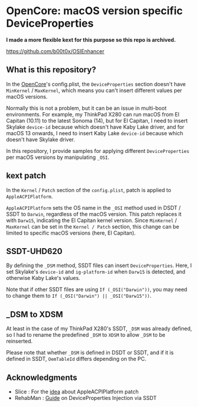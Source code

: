 # OpenCore: macOS version specific DeviceProperties
**I made a more flexible kext for this purpose so this repo is archived.**

https://github.com/b00t0x/OSIEnhancer

## What is this repository?
In the [OpenCore](https://github.com/acidanthera/OpenCorePkg)'s config.plist, the `DeviceProperties` section doesn't have `MinKernel` / `MaxKernel`, which means you can't insert different values per macOS versions.

Normally this is not a problem, but it can be an issue in multi-boot environments. For example, my ThinkPad X280 can run macOS from El Capitan (10.11) to the latest Sonoma (14), but for El Capitan, I need to insert Skylake `device-id` because which doesn't have Kaby Lake driver, and for macOS 13 onwards, I need to insert Kaby Lake `device-id` because which doesn't have Skylake driver.

In this repository, I provide samples for applying different `DeviceProperties` per macOS versions by manipulating `_OSI`.

## kext patch
In the `Kernel` / `Patch` section of the `config.plist`, patch is applied to `AppleACPIPlatform`.

`AppleACPIPlatform` sets the OS name in the `_OSI` method used in DSDT / SSDT to `Darwin`, regardless of the macOS version. This patch replaces it with `Darw15`, indicating the El Capitan kernel version. Since `MinKernel` / `MaxKernel` can be set in the `Kernel / Patch` section, this change can be limited to specific macOS versions (here, El Capitan).

## SSDT-UHD620
By defining the `_DSM` method, SSDT files can insert `DeviceProperties`. Here, I set Skylake's `device-id` and `ig-platform-id` when `Darw15` is detected, and otherwise Kaby Lake's values.

Note that if other SSDT files are using `If (_OSI("Darwin"))`, you may need to change them to `If (_OSI("Darwin") || _OSI("Darw15"))`.

## _DSM to XDSM
At least in the case of my ThinkPad X280's SSDT, `_DSM` was already defined, so I had to rename the predefined `_DSM` to `XDSM` to allow `_DSM` to be reinserted.

Please note that whether `_DSM` is defined in DSDT or SSDT, and if it is defined in SSDT, `OemTableId` differs depending on the PC.

## Acknowledgments
* Slice : For the [idea](https://www.insanelymac.com/forum/topic/355374-how-to-make-ssdt-if-_osi-darwin-to-a-specific-version-of-macos/?do=findComment&comment=2800041) about AppleACPIPlatform patch
* RehabMan : [Guide](https://www.tonymacx86.com/threads/guide-hackrnvmefamily-co-existence-with-ionvmefamily-using-class-code-spoof.210316/) on DeviceProperties Injection via SSDT
